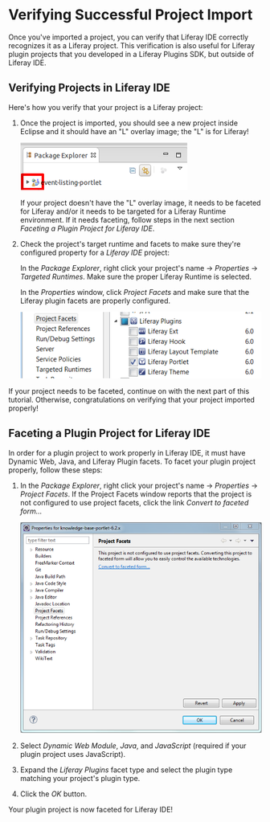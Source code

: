 # Verifying Successful Project Import

Once you've imported a project, you can verify that Liferay IDE correctly 
recognizes it as a Liferay project. This verification is also useful for 
Liferay plugin projects that you developed in a Liferay Plugins SDK, but outside
of Liferay IDE. 

## Verifying Projects in Liferay IDE

Here's how you verify that your project is a Liferay project: 

1.  Once the project is imported, you should see a new project inside Eclipse
    and it should have an "L" overlay image; the "L" is for Liferay! 

    ![Figure 1: Look for an "L" overlay image to verify that the import succeeded.](../../images/ide-liferay-project-w-overlay-image.png)

    If your project doesn't have the "L" overlay image, it needs to be faceted
    for Liferay and/or it needs to be targeted for a Liferay Runtime
    environment. If it needs faceting, follow steps in the next section
    *Faceting a Plugin Project for Liferay IDE*.

2.  Check the project's target runtime and facets to make sure they're
    configured property for a *Liferay IDE* project:

    In the *Package Explorer*, right click your project's name &rarr;
    *Properties* &rarr; *Targeted Runtimes*. Make sure the proper Liferay
    Runtime is selected. 

    In the *Properties* window, click *Project Facets* and make sure that the
    Liferay plugin facets are properly configured. 

    ![Figure 2: Make sure that your project's Liferay plugin facets are properly configured.](../../images/ide-project-facets.png)

If your project needs to be faceted, continue on with the next part of this
tutorial. Otherwise, congratulations on verifying that your project imported
properly! 

## Faceting a Plugin Project for Liferay IDE

In order for a plugin project to work properly in Liferay IDE, it must have
Dynamic Web, Java, and Liferay Plugin facets. To facet your plugin project
properly, follow these steps: 

1.  In the *Package Explorer*, right click your project's name &rarr;
    *Properties* &rarr; *Project Facets*. If the Project Facets window reports
    that the project is not configured to use project facets, click the link
    *Convert to faceted form...*

    ![Figure 3: Enabling your project to use facets is easy in Liferay IDE.](../../images/ide-project-not-configured-to-use-project-facets.png)

2.  Select *Dynamic Web Module*, *Java*, and *JavaScript* (required if your
    plugin project uses JavaScript). 

3.  Expand the *Liferay Plugins* facet type and select the plugin type matching
    your project's plugin type. 

4.  Click the *OK* button. 

Your plugin project is now faceted for Liferay IDE!

